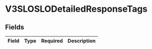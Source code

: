 # V3SLOSLODetailedResponseTags


## Fields

| Field       | Type        | Required    | Description |
| ----------- | ----------- | ----------- | ----------- |
